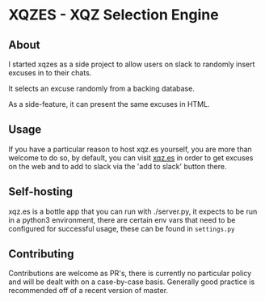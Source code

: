 # XQZES - XQZ Selection Engine

## About
I started xqzes as a side project to allow users on
slack to randomly insert excuses in to their chats.

It selects an excuse randomly from a backing database.

As a side-feature, it can present the same excuses in HTML.

## Usage
If you have a particular reason to host xqz.es yourself, you
are more than welcome to do so, by default, you can visit
[xqz.es](https://xqz.es/) in order to get excuses on the web
and to add to slack via the 'add to slack' button there.

## Self-hosting
xqz.es is a bottle app that you can run with ./server.py,
it expects to be run in a python3 environment, there are
certain env vars that need to be configured for
successful usage, these can be found in `settings.py`

## Contributing
Contributions are welcome as PR's, there is currently
no particular policy and will be dealt with on a case-by-case
basis. Generally good practice is recommended off of a recent
version of master.

